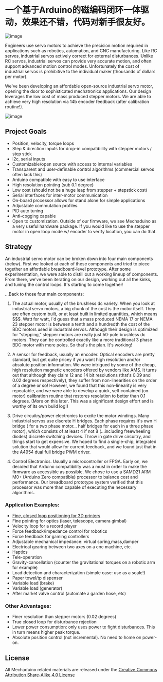 # 一个基于Arduino的磁编码闭环一体驱动，效果还不错，代码对新手很友好。

![image](images/header.png)

Engineers use servo motors to achieve the precision motion required in applications such as robotics, automation, and CNC manufacturing. Like RC servos, industrial servos actively correct for external disturbances. Unlike RC servos, industrial servos can provide very accurate motion, and often support advanced motion control modes. Unfortunately the cost of industrial servos is prohibitive to the individual maker (thousands of dollars per motor).

We've been developing an affordable open-source industrial servo motor, opening the door to sophisticated mechatronics applications. Our design leverages the low cost of mass produced stepper motors. We are able to achieve very high resolution via 14b encoder feedback (after calibration routine!).

![image](images/example1.gif)

## Project Goals

 - Position, velocity, torque loops
 - Step & direction inputs for drop-in compatibility with stepper motors / step stick
 - I2c, serial inputs
 - Customizable/open source with access to internal variables
 - Transparent and user-definable control algorithms (commercial servos often lack this)
 - Arduino compatible with easy to use interface
 - High resolution pointing (sub 0.1 degree)
 - Low cost (should not be a huge leap from stepper + stepstick cost)
 - Serial interfaces for inter-motor communication
 - On-board processor allows for stand alone for simple applications
 - Adjustable commutation profiles
 - PID auto tuning
 - Anti-cogging capable
 - Open to customization. Outside of our firmware, we see Mechaduino as a very useful hardware package. If you would like to use the stepper motor in open loop mode w/ encoder to verify location, you can do that.

## Strategy

An industrial servo motor can be broken down into four main components (below). First we looked at each of these components and tried to piece together an affordable breadboard-level prototype. After some experimentation, we were able to distill out a working lineup of components. From there, we've been iterating on our design, working out all the kinks, and tuning the control loops. It's starting to come together!

...Back to those four main components:

1. The actual motor, usually of the brushless dc variety. When you look at industrial servo motors, a big chunk of the cost is the motor itself. They are often custom built, or at least built in limited quantities, which means $$$. Watt for watt, I'd guess that a mass produced NEMA 17 or NEMA 23 stepper motor is between a tenth and a hundredth the cost of the BDC motors used in industrial servos. Although their design is optimized for "stepping," stepper motors are really just 50-pole brushless dc motors. They can be controlled exactly like a more traditional 3 phase BDC motor with more poles. So that's the plan. It's working!

2. A sensor for feedback, usually an encoder. Optical encoders are pretty standard, but get quite pricey if you want high resolution and/or absolute position information. We were intrigued by some of the cheap, high resolution magnetic encoders offered by vendors like AMS. It turns out that although they claim 12 and 14 bit resolutions (that's 0.09 and 0.02 degrees respectively), they suffer from non-linearities on the order of a degree or so! However, we found that this non-linearity is very repeatable, and we were able to develop a quick, self contained (on motor) calibration routine that restores resolution to better than 0.1 degrees. (More on this later. This was a significant design effort and is worthy of its own build log!)

3. Drive circuitry/power electronics to excite the motor windings. Many industrial servos use discrete H bridges. Each phase requires it's own H bridge ( for a two phase motor... half bridges for each in a three phase motor), which consists of at least 4 if not 8 (...including freewheeling diodes) discrete switching devices. Throw in gate drive circuitry, and things start to get expensive. We hoped to find a single-chip, integrated solution that would allow for current feedback, and we found just that in the A4954 dual full bridge PWM driver.

4. Control Electronics. Usually a microcontroller or FPGA. Early on, we decided that Arduino compatibility was a must in order to make the firmware as accessible as possible. We chose to use a SAMD21 ARM M0+ (Arduino Zero compatible) processor to balance cost and performance. Our breadboard prototype system verified that this processor was more than capable of executing the necessary algorithms.

### Application Examples:

 - [Fine, closed loop positioning for 3D printers](https://www.youtube.com/watch?v=T1HIWAiMrfY)
 - Fine pointing for optics (laser, telescope, camera gimbal)
 - Velocity loop for a record player
 - Force feedback/impedance control for robotics
 - Force feedback for gaming controllers
 - Adjustable mechanical impedance: virtual spring,mass,damper
 - Electrical gearing between two axes on a cnc machine, etc.
 - Haptics
 - Tele-operation
 - Gravity-cancellation (counter the gravitational torques on a robotic arm for example)
 - Load detection and characterization (simple case: use as a scale!)
 - Paper towel/tp dispenser
 - Variable load (brake)
 - Variable load (generator)
 - After market valve control (automate a garden hose, etc)


### Other Advantages:

- Finer resolution than stepper motors (0.02 degrees)
- True closed loop for disturbance rejection
- Lower power consumption: only uses power to fight disturbances. This in turn means higher peak torque.
- Absolute position control (not incremental). No need to home on power-on.

## License

All Mechaduino related materials are released under the
[Creative Commons Attribution Share-Alike 4.0 License](https://creativecommons.org/licenses/by-sa/4.0/)
